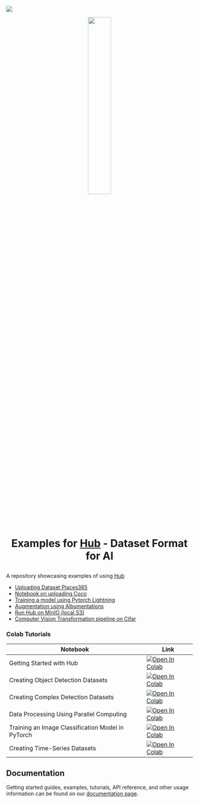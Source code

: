 <img src="https://static.scarf.sh/a.png?x-pxid=bc3c57b0-9a65-49fe-b8ea-f711c4d35b82" /><p align="center">
    <img src="https://www.linkpicture.com/q/hub_logo-1.png" width="35%"/>
    </br>
    <h1 align="center">Examples for <a href="https://github.com/activeloopai/Hub">Hub</a> - Dataset Format for AI
 </h1>
 
 
A repository showcasing examples of using [Hub](https://github.com/activeloopai/Hub)
 - [Uploading Dataset Places365](places365/upload.py)
 - [Notebook on uploading Coco](coco/upload_coco.ipynb)
 - [Training a model using Pytorch Lightning](pytorch-lightning/mnist.py)
 - [Augmentation using Albumentations](albumentations/augment.py)
 - [Run Hub on MinIO (local S3)](minio)
 - [Computer Vision Transformation pipeline on Cifar](transforming)
 
### Colab Tutorials

| Notebook    | Link |
|-------------|------|
| Getting Started with Hub  | [![Open In Colab](https://colab.research.google.com/assets/colab-badge.svg)](https://colab.research.google.com/github/activeloopai/examples/blob/main/colabs/Getting_Started_with_Hub.ipynb) |
| Creating Object Detection Datasets | [![Open In Colab](https://colab.research.google.com/assets/colab-badge.svg)](https://colab.research.google.com/github/activeloopai/examples/blob/main/colabs/Creating_Object_Detection_Datasets.ipynb) |
| Creating Complex Detection Datasets | [![Open In Colab](https://colab.research.google.com/assets/colab-badge.svg)](https://colab.research.google.com/github/activeloopai/examples/blob/main/colabs/Creating_Complex_Datasets.ipynb) |
| Data Processing Using Parallel Computing | [![Open In Colab](https://colab.research.google.com/assets/colab-badge.svg)](https://colab.research.google.com/github/activeloopai/examples/blob/istranic-adding-colabs/colabs/Data_Processing_Using_Parallel_Computing.ipynb) |
| Training an Image Classification Model in PyTorch  | [![Open In Colab](https://colab.research.google.com/assets/colab-badge.svg)](https://colab.research.google.com/github/activeloopai/examples/blob/main/colabs/Training_an_Image_Classification_Model_in_PyTorch.ipynb) |
| Creating Time-Series Datasets  | [![Open In Colab](https://colab.research.google.com/assets/colab-badge.svg)](https://colab.research.google.com/github/activeloopai/examples/blob/main/colabs/Creating_Time_Series_Datasets.ipynb) |



## Documentation
Getting started guides, examples, tutorials, API reference, and other usage information can be found on our [documentation page](http://docs.activeloop.ai/?utm_source=github&utm_medium=repo&utm_campaign=readme). 
